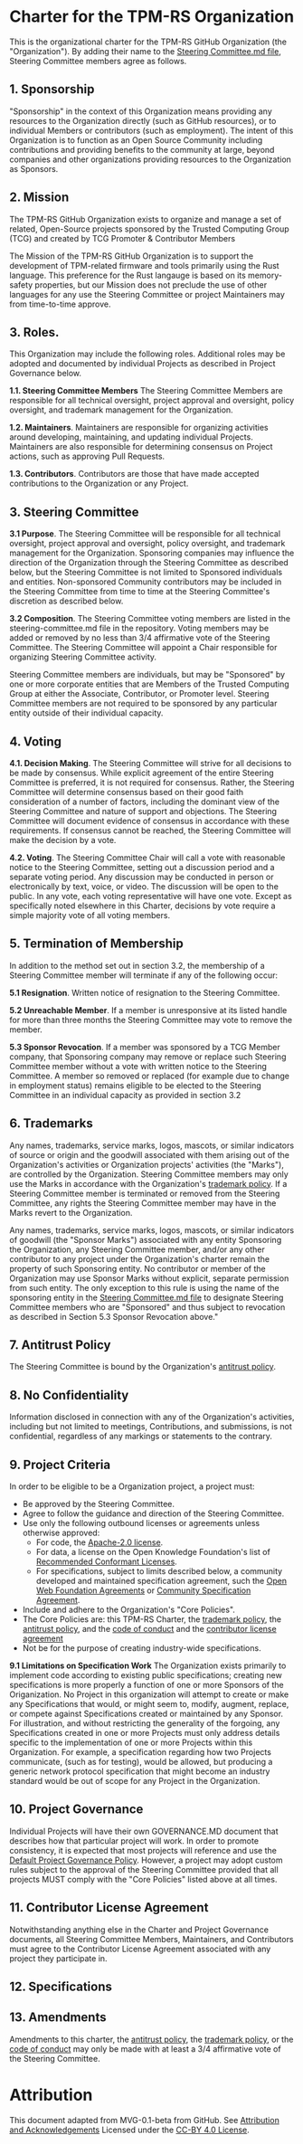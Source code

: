 # Charter for the TPM-RS Organization

This is the organizational charter for the TPM-RS GitHub Organization (the
"Organization"). By adding their name to the
[Steering Committee.md file](./STEERING-COMMITTEE.md), Steering Committee members
agree as follows.

## 1. Sponsorship

"Sponsorship" in the context of this Organization means providing any resources
to the Organization directly (such as GitHub resources), or to individual
Members or contributors (such as employment).  The intent of this Organization
is to function as an Open Source Community including contributions and providing
benefits to the community at large, beyond companies and other organizations
providing resources to the Organization as Sponsors.

## 2. Mission

The TPM-RS GitHub Organization exists to organize and manage a set of related,
Open-Source projects sponsored by the Trusted Computing Group (TCG) and created
by TCG Promoter & Contributor Members

The Mission of the TPM-RS GitHub Organization is to support the development of
TPM-related firmware and tools primarily using the Rust language.  This
preference for the Rust langauge is based on its memory-safety properties, but
our Mission does not preclude the use of other languages for any use the
Steering Committee or project Maintainers may from time-to-time approve.

## 3. Roles.

This Organization may include the following roles. Additional roles may be
adopted and documented by individual Projects as described in Project Governance
below.

**1.1. Steering Committee Members** The Steering Committee Members are
responsible for all technical oversight, project approval and oversight, policy
oversight, and trademark management for the Organization.

**1.2. Maintainers**. Maintainers are responsible for organizing activities
around developing, maintaining, and updating individual Projects. Maintainers
are also responsible for determining consensus on Project actions, such as
approving Pull Requests.

**1.3. Contributors**. Contributors are those that have made accepted
contributions to the Organization or any Project.

## 3. Steering Committee

**3.1 Purpose**. The Steering Committee will be responsible for all technical
oversight, project approval and oversight, policy oversight, and trademark
management for the Organization.  Sponsoring companies may influence the
direction of the Organization through the Steering Committee as described below,
but the Steering Committee is not limited to Sponsored individuals and entities.
Non-sponsored Community contributors may be included in the Steering Committee
from time to time at the Steering Committee's discretion as described below.

**3.2 Composition**. The Steering Committee voting members are listed in the
steering-committee.md file in the repository. Voting members may be added or
removed by no less than 3/4 affirmative vote of the Steering Committee. The
Steering Committee will appoint a Chair responsible for organizing Steering
Committee activity.

Steering Committee members are individuals, but may be "Sponsored" by one or
more corporate entities that are Members of the Trusted Computing Group at
either the Associate, Contributor, or Promoter level. Steering Committee members
are not required to be sponsored by any particular entity outside of their
individual capacity.

## 4. Voting

**4.1. Decision Making**. The Steering Committee will strive for all decisions
to be made by consensus. While explicit agreement of the entire Steering
Committee is preferred, it is not required for consensus. Rather, the Steering
Committee will determine consensus based on their good faith consideration of a
number of factors, including the dominant view of the Steering Committee and
nature of support and objections. The Steering Committee will document evidence
of consensus in accordance with these requirements. If consensus cannot be
reached, the Steering Committee will make the decision by a vote.

**4.2. Voting**. The Steering Committee Chair will call a vote with reasonable
notice to the Steering Committee, setting out a discussion period and a separate
voting period. Any discussion may be conducted in person or electronically by
text, voice, or video. The discussion will be open to the public. In any vote,
each voting representative will have one vote. Except as specifically noted
elsewhere in this Charter, decisions by vote require a simple majority vote of
all voting members.

## 5. Termination of Membership

In addition to the method set out in section 3.2, the membership of a Steering
Committee member will terminate if any of the following occur:

**5.1 Resignation**. Written notice of resignation to the Steering Committee.

**5.2 Unreachable Member**. If a member is unresponsive at its listed handle for
more than three months the Steering Committee may vote to remove the member.

**5.3 Sponsor Revocation**. If a member was sponsored by a TCG Member company,
that Sponsoring company may remove or replace such Steering Committee member
without a vote with written notice to the Steering Committee.  A member so
removed or replaced (for example due to change in employment status) remains
eligible to be elected to the Steering Committee in an individual capacity as
provided in section 3.2

## 6. Trademarks

Any names, trademarks, service marks, logos, mascots, or similar indicators of
source or origin and the goodwill associated with them arising out of the
Organization's activities or Organization projects' activities (the "Marks"),
are controlled by the Organization. Steering Committee members may only use the
Marks in accordance with the Organization's [trademark policy](./TRADEMARKS.md).
If a Steering Committee member is terminated or removed from the Steering
Committee, any rights the Steering Committee member may have in the Marks revert
to the Organization.

Any names, trademarks, service marks, logos, mascots, or similar indicators of
goodwill (the "Sponsor Marks") associated with any entity Sponsoring the
Organization, any Steering Committee member, and/or any other contributor to any
project under the Organization's charter remain the property of such Sponsoring
entity.  No contributor or member of the Organization may use Sponsor Marks
without explicit, separate permission from such entity.  The only exception to
this rule is using the name of the sponsoring entity in the
[Steering Committee.md file](./STEERING-COMMITTEE.md) to designate Steering Committee
members who are "Sponsored" and thus subject to revocation as described in
Section 5.3 Sponsor Revocation above."

## 7. Antitrust Policy

The Steering Committee is bound by the Organization's
[antitrust policy](./ANTITRUST.md).

## 8. No Confidentiality

Information disclosed in connection with any of the Organization's activities,
including but not limited to meetings, Contributions, and submissions, is not
confidential, regardless of any markings or statements to the contrary.

## 9. Project Criteria

In order to be eligible to be a Organization project, a project must:

* Be approved by the Steering Committee.
* Agree to follow the guidance and direction of the Steering Committee.
* Use only the following outbound licenses or agreements unless otherwise approved:
  - For code, the [Apache-2.0 license](https://opensource.org/license/apache-2-0/).
  - For data, a license on the Open Knowledge Foundation's list of
    [Recommended Conformant Licenses](http://opendefinition.org/licenses/).
  - For specifications, subject to limits described below, a community developed
    and maintained specification agreement, such the
    [Open Web Foundation Agreements](https://www.openwebfoundation.org/the-agreements)
    or [Community Specification Agreement](https://github.com/CommunitySpecification/1.0).
* Include and adhere to the Organization's "Core Policies".
* The Core Policies are: this TPM-RS Charter,
  the [trademark policy](./TRADEMARKS.md),
  the [antitrust policy](./ANTITRUST.md), and
  the [code of conduct](./CODE-OF-CONDUCT.md) and
  the [contributor license agreement](./CONTRIBUTOR-LICENSE-AGREEMENT.md)
* Not be for the purpose of creating industry-wide specifications.

**9.1 Limitations on Specification Work** The Organization exists primarily to
implement code according to existing public specifications; creating new
specifications is more properly a function of one or more Sponsors of the
Origanization.  No Project in this organization will attempt to create or
make any Specifications that would, or might seem to, modify, augment, replace,
or compete against Specifications created or maintained by any Sponsor.  For
illustration, and without restricting the generality of the forgoing, any
Specifications created in one or more Projects must only address details
specific to the implementation of one or more Projects within this Organization.
For example, a specification regarding how two Projects communicate, (such as
for testing), would be allowed, but producing a generic network protocol
specification that might become an industry standard would be out of scope for
any Project in the Organization.

## 10. Project Governance

Individual Projects will have their own GOVERNANCE.MD document that describes
how that particular project will work.  In order to promote consistency, it is
expected that most projects will reference and use the
[Default Project Governance Policy](./DEFAULT-PROJECT-GOVERNANCE.md).
However, a project may adopt custom rules subject to the approval of the
Steering Committee provided that all projects MUST comply with the "Core
Policies" listed above at all times.

## 11. Contributor License Agreement

Notwithstanding anything else in the Charter and Project Governance documents,
all Steering Committee Members, Maintainers, and Contributors must agree to the
Contributor License Agreement associated with any project they participate in.

## 12. Specifications


## 13. Amendments

Amendments to this charter, the [antitrust policy](./ANTITRUST.md), the
[trademark policy](./TRADEMARKS.md), or the
[code of conduct](./CODE-OF-CONDUCT.md) may only be made with at least a 3/4
affirmative vote of the Steering Committee.

# Attribution

This document adapted from MVG-0.1-beta from GitHub.
See [Attribution and Acknowledgements](../org-docs/ACKNOWLEDGEMENTS.md)
Licensed under the [CC-BY 4.0 License](https://creativecommons.org/licenses/by-sa/4.0/).
